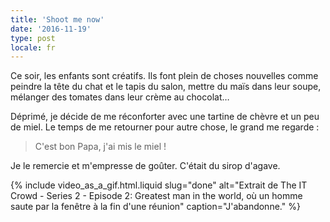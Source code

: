 ```yaml
---
title: 'Shoot me now'
date: '2016-11-19'
type: post
locale: fr
---
```


Ce soir, les enfants sont créatifs. Ils font plein de choses nouvelles comme peindre la tête du chat et le tapis du salon, mettre du maïs dans leur soupe, mélanger des tomates dans leur crème au chocolat…

<!-- more -->

Déprimé, je décide de me réconforter avec une tartine de chèvre et un peu de miel. Le temps de me retourner pour autre chose, le grand me regarde :

> C'est bon Papa, j'ai mis le miel !

Je le remercie et m'empresse de goûter. C'était du sirop d'agave.

{% include video_as_a_gif.html.liquid
slug="done"
alt="Extrait de The IT Crowd - Series 2 - Episode 2: Greatest man in the world, où un homme saute par la fenêtre à la fin d'une réunion"
caption="J'abandonne."
%}
